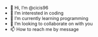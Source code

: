 - 👋 Hi, I’m @cicis96
- 👀 I’m interested in coding
- 🌱 I’m currently learning programming
- 💞️ I’m looking to collaborate on with you
- 📫 How to reach me by message

<!---
cicis96/cicis96 is a ✨ special ✨ repository because its `README.md` (this file) appears on your GitHub profile.
You can click the Preview link to take a look at your changes.
--->
